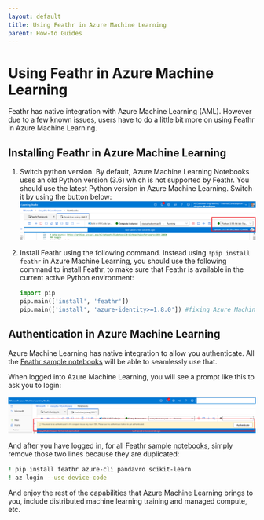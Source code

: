 ```yaml
---
layout: default
title: Using Feathr in Azure Machine Learning
parent: How-to Guides
---
```


# Using Feathr in Azure Machine Learning

Feathr has native integration with Azure Machine Learning (AML). However due to a few known issues, users have to do a little bit more on using Feathr in Azure Machine Learning.

## Installing Feathr in Azure Machine Learning

1. Switch python version. By default, Azure Machine Learning Notebooks uses an old Python version (3.6) which is not supported by Feathr. You should use the latest Python version in Azure Machine Learning. Switch it by using the button below:
   ![Switch Python Version](../images/aml-environment-switch.png)
2. Install Feathr using the following command. Instead using `!pip install feathr` in Azure Machine Learning, you should use the following command to install Feathr, to make sure that Feathr is available in the current active Python environment:

   ```python
   import pip
   pip.main(['install', 'feathr'])
   pip.main(['install', 'azure-identity>=1.8.0']) #fixing Azure Machine Learning authentication issue per https://stackoverflow.com/a/72262694/3193073
   ```

## Authentication in Azure Machine Learning

Azure Machine Learning has native integration to allow you authenticate. All the [Feathr sample notebooks](../samples/) will be able to seamlessly use that.

When logged into Azure Machine Learning, you will see a prompt like this to ask you to login:

![Switch Python Version](../images/aml-authentication.png)

And after you have logged in, for all [Feathr sample notebooks](../samples/), simply remove those two lines because they are duplicated:

```bash
! pip install feathr azure-cli pandavro scikit-learn
! az login --use-device-code
```

And enjoy the rest of the capabilities that Azure Machine Learning brings to you, include distributed machine learning training and managed compute, etc.
